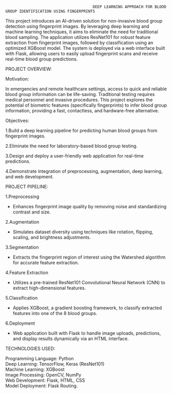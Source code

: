                                           DEEP LEARNING APPROACH FOR BLOOD GROUP IDENTIFICATION USING FINGERPRINTS

This project introduces an AI-driven solution for non-invasive blood group detection using fingerprint images. By leveraging deep learning and machine learning techniques, it aims to eliminate the need for traditional blood sampling. The application utilizes ResNet101 for robust feature extraction from fingerprint images, followed by classification using an optimized XGBoost model. The system is deployed via a web interface built with Flask, allowing users to easily upload fingerprint scans and receive real-time blood group predictions.

PROJECT OVERVIEW:

Motivation:

In emergencies and remote healthcare settings, access to quick and reliable blood group information can be life-saving. Traditional testing requires medical personnel and invasive procedures. This project explores the potential of biometric features (specifically fingerprints) to infer blood group information, providing a fast, contactless, and hardware-free alternative.

Objectives:

1.Build a deep learning pipeline for predicting human blood groups from fingerprint images.

2.Eliminate the need for laboratory-based blood group testing.

3.Design and deploy a user-friendly web application for real-time predictions.

4.Demonstrate integration of preprocessing, augmentation, deep learning, and web development.

PROJECT PIPELINE:

1.Preprocessing 
   - Enhances fingerprint image quality by removing noise and standardizing contrast and size.

2.Augmentation
   - Simulates dataset diversity using techniques like rotation, flipping, scaling, and brightness adjustments.

3.Segmentation  
   - Extracts the fingerprint region of interest using the Watershed algorithm for accurate feature extraction.

4.Feature Extraction 
   - Utilizes a pre-trained ResNet101 Convolutional Neural Network (CNN) to extract high-dimensional features.

5.Classification 
   - Applies XGBoost, a gradient boosting framework, to classify extracted features into one of the 8 blood groups.

6.Deployment 
   - Web application built with Flask to handle image uploads, predictions, and display results dynamically via an HTML interface.

TECHNOLOGIES USED:

Programming Language: Python  
Deep Learning: TensorFlow, Keras (ResNet101)  
Machine Learning: XGBoost  
Image Processing: OpenCV, NumPy  
Web Development: Flask, HTML, CSS  
Model Deployment: Flask Routing.

